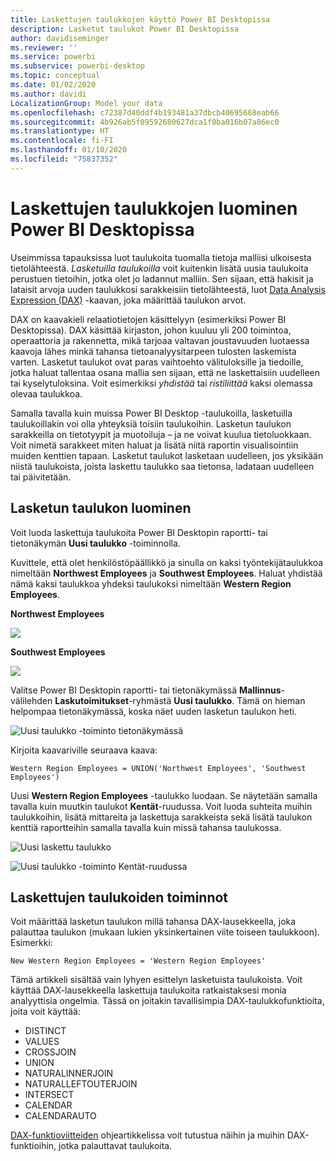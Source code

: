 ```yaml
---
title: Laskettujen taulukkojen käyttö Power BI Desktopissa
description: Lasketut taulukot Power BI Desktopissa
author: davidiseminger
ms.reviewer: ''
ms.service: powerbi
ms.subservice: powerbi-desktop
ms.topic: conceptual
ms.date: 01/02/2020
ms.author: davidi
LocalizationGroup: Model your data
ms.openlocfilehash: c72387d40ddf4b193481a37dbcb40695668eab66
ms.sourcegitcommit: 4b926ab5f09592680627dca1f0ba016b07a86ec0
ms.translationtype: HT
ms.contentlocale: fi-FI
ms.lasthandoff: 01/10/2020
ms.locfileid: "75837352"
---
```

# <a name="create-calculated-tables-in-power-bi-desktop"></a>Laskettujen taulukkojen luominen Power BI Desktopissa
Useimmissa tapauksissa luot taulukoita tuomalla tietoja malliisi ulkoisesta tietolähteestä. *Lasketuilla taulukoilla* voit kuitenkin lisätä uusia taulukoita perustuen tietoihin, jotka olet jo ladannut malliin. Sen sijaan, että hakisit ja lataisit arvoja uuden taulukkosi sarakkeisiin tietolähteestä, luot [Data Analysis Expression (DAX)](/dax/index) -kaavan, joka määrittää taulukon arvot.

DAX on kaavakieli relaatiotietojen käsittelyyn (esimerkiksi Power BI Desktopissa). DAX käsittää kirjaston, johon kuuluu yli 200 toimintoa, operaattoria ja rakennetta, mikä tarjoaa valtavan joustavuuden luotaessa kaavoja lähes minkä tahansa tietoanalyysitarpeen tulosten laskemista varten. Lasketut taulukot ovat paras vaihtoehto välituloksille ja tiedoille, jotka haluat tallentaa osana mallia sen sijaan, että ne laskettaisiin uudelleen tai kyselytuloksina. Voit esimerkiksi *yhdistää* tai *ristiliittää* kaksi olemassa olevaa taulukkoa.

Samalla tavalla kuin muissa Power BI Desktop -taulukoilla, lasketuilla taulukoillakin voi olla yhteyksiä toisiin taulukoihin. Lasketun taulukon sarakkeilla on tietotyypit ja muotoiluja – ja ne voivat kuulua tietoluokkaan. Voit nimetä sarakkeet miten haluat ja lisätä niitä raportin visualisointiin muiden kenttien tapaan. Lasketut taulukot lasketaan uudelleen, jos yksikään niistä taulukoista, joista laskettu taulukko saa tietonsa, ladataan uudelleen tai päivitetään.

## <a name="create-a-calculated-table"></a>Lasketun taulukon luominen

Voit luoda laskettuja taulukoita Power BI Desktopin raportti- tai tietonäkymän **Uusi taulukko** -toiminnolla.

Kuvittele, että olet henkilöstöpäällikkö ja sinulla on kaksi työntekijätaulukkoa nimeltään **Northwest Employees** ja **Southwest Employees**. Haluat yhdistää nämä kaksi taulukkoa yhdeksi taulukoksi nimeltään **Western Region Employees**.

**Northwest Employees**

 ![](media/desktop-calculated-tables/calctables_nwempl.png)

**Southwest Employees**

 ![](media/desktop-calculated-tables/calctables_swempl.png)

Valitse Power BI Desktopin raportti- tai tietonäkymässä **Mallinnus**-välilehden **Laskutoimitukset**-ryhmästä **Uusi taulukko**. Tämä on hieman helpompaa tietonäkymässä, koska näet uuden lasketun taulukon heti.

 ![Uusi taulukko -toiminto tietonäkymässä](media/desktop-calculated-tables/calctables_formulabarempty.png)

Kirjoita kaavariville seuraava kaava:

```dax
Western Region Employees = UNION('Northwest Employees', 'Southwest Employees')
```

Uusi **Western Region Employees** -taulukko luodaan. Se näytetään samalla tavalla kuin muutkin taulukot **Kentät**-ruudussa. Voit luoda suhteita muihin taulukkoihin, lisätä mittareita ja laskettuja sarakkeista sekä lisätä taulukon kenttiä raportteihin samalla tavalla kuin missä tahansa taulukossa.

 ![Uusi laskettu taulukko](media/desktop-calculated-tables/calctables_westregionempl.png)

 ![Uusi taulukko -toiminto Kentät-ruudussa](media/desktop-calculated-tables/calctables_fieldlist.png)

## <a name="functions-for-calculated-tables"></a>Laskettujen taulukoiden toiminnot

Voit määrittää lasketun taulukon millä tahansa DAX-lausekkeella, joka palauttaa taulukon (mukaan lukien yksinkertainen viite toiseen taulukkoon). Esimerkki:

```dax
New Western Region Employees = 'Western Region Employees'
```

Tämä artikkeli sisältää vain lyhyen esittelyn lasketuista taulukoista. Voit käyttää DAX-lausekkeella laskettuja taulukoita ratkaistaksesi monia analyyttisia ongelmia. Tässä on joitakin tavallisimpia DAX-taulukkofunktioita, joita voit käyttää:

* DISTINCT
* VALUES
* CROSSJOIN
* UNION
* NATURALINNERJOIN
* NATURALLEFTOUTERJOIN
* INTERSECT
* CALENDAR
* CALENDARAUTO

[DAX-funktioviitteiden](/dax/dax-function-reference) ohjeartikkelissa voit tutustua näihin ja muihin DAX-funktioihin, jotka palauttavat taulukoita.

